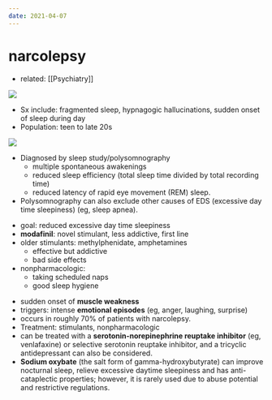 ```yaml
---
date: 2021-04-07
---
```


# narcolepsy

- related: [[Psychiatry]]

<!-- narcolepsy sx -->

![](https://photos.thisispiggy.com/file/wikiFiles/image-20200310211337671.png)

- Sx include: fragmented sleep, hypnagogic hallucinations, sudden onset of sleep during day
- Population: teen to late 20s

<!-- narcolepsy diagnosis -->

![](https://photos.thisispiggy.com/file/wikiFiles/image-20200310211337671.png)

- Diagnosed by sleep study/polysomnography
	- multiple spontaneous awakenings
	- reduced sleep efficiency (total  sleep time divided by total recording time)
	- reduced latency of rapid eye  movement (REM) sleep.
- Polysomnography can also exclude other causes of  EDS (excessive day time sleepiness) (eg, sleep apnea).

<!-- narcolepsy rx -->

- goal: reduced excessive day time sleepiness
- **modafinil**: novel stimulant, less addictive, first line
- older stimulants: methylphenidate, amphetamines
	- effective but addictive
	- bad side effects
- nonpharmacologic:
	- taking scheduled naps
	- good sleep hygiene

<!-- cataplexy is, treatment -->

- sudden onset of **muscle weakness**
- triggers: intense **emotional episodes** (eg, anger, laughing, surprise)
- occurs in roughly 70% of patients  with narcolepsy.
- Treatment: stimulants, nonpharmacologic
- can be treated with a **serotonin-norepinephrine reuptake inhibitor** (eg, venlafaxine) or selective serotonin reuptake inhibitor, and a tricyclic antidepressant can also be considered.
- **Sodium oxybate** (the salt form of gamma-hydroxybutyrate) can improve nocturnal sleep,  relieve excessive daytime sleepiness and has anti-cataplectic  properties; however, it is rarely used due to abuse potential and  restrictive regulations.
